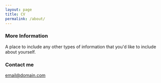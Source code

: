 ```yaml
---
layout: page
title: CV
permalink: /about/
---
```



### More Information

A place to include any other types of information that you'd like to include about yourself.

### Contact me

[email@domain.com](mailto:email@domain.com)